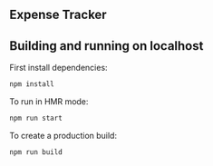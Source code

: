 ## Expense Tracker

## Building and running on localhost

First install dependencies:

```sh
npm install
```

To run in HMR mode:

```sh
npm run start
```

To create a production build:

```sh
npm run build
```

